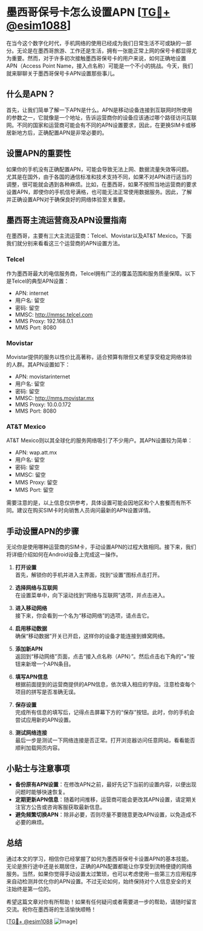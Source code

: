 # 墨西哥保号卡怎么设置APN [[TG💪+ @esim1088](https://t.me/s/esim1088)]

在当今这个数字化时代，手机网络的使用已经成为我们日常生活不可或缺的一部分。无论是在墨西哥旅游、工作还是生活，拥有一张能正常上网的保号卡都显得尤为重要。然而，对于许多初次接触墨西哥保号卡的用户来说，如何正确地设置APN（Access Point Name，接入点名称）可能是一个不小的挑战。今天，我们就来聊聊关于墨西哥保号卡APN设置那些事儿。

## 什么是APN？

首先，让我们简单了解一下APN是什么。APN是移动设备连接到互联网时所使用的参数之一，它就像是一个地址，告诉运营商你的设备应该通过哪个路径访问互联网。不同的国家和运营商可能会有不同的APN设置要求，因此，在更换SIM卡或移居新地方后，正确配置APN是非常必要的。

## 设置APN的重要性

如果你的手机没有正确配置APN，可能会导致无法上网、数据流量失效等问题。尤其是在国外，由于各国的通信标准和技术支持不同，如果不对APN进行适当的调整，很可能就会遇到各种麻烦。比如，在墨西哥，如果不按照当地运营商的要求设置APN，即使你的手机信号满格，也可能无法正常使用数据服务。因此，了解并正确设置APN对于确保良好的网络体验至关重要。

## 墨西哥主流运营商及APN设置指南

在墨西哥，主要有三大主流运营商：Telcel、Movistar以及AT&T Mexico。下面我们就分别来看看这三个运营商的APN设置方法。

### Telcel

作为墨西哥最大的电信服务商，Telcel拥有广泛的覆盖范围和服务质量保障。以下是Telcel的典型APN设置：

- APN: internet
- 用户名: 留空
- 密码: 留空
- MMSC: http://mmsc.telcel.com
- MMS Proxy: 192.168.0.1
- MMS Port: 8080

### Movistar

Movistar提供的服务以性价比高著称，适合预算有限但又希望享受稳定网络体验的人群。其APN设置如下：

- APN: movistarinternet
- 用户名: 留空
- 密码: 留空
- MMSC: http://mms.movistar.mx
- MMS Proxy: 10.0.0.172
- MMS Port: 8080

### AT&T Mexico

AT&T Mexico则以其全球化的服务网络吸引了不少用户。其APN设置较为简单：

- APN: wap.att.mx
- 用户名: 留空
- 密码: 留空
- MMSC: 留空
- MMS Proxy: 留空
- MMS Port: 留空

需要注意的是，以上信息仅供参考，具体设置可能会因地区和个人套餐而有所不同。建议在购买SIM卡时向销售人员询问最新的APN设置详情。

## 手动设置APN的步骤

无论你是使用哪种运营商的SIM卡，手动设置APN的过程大致相同。接下来，我们将详细介绍如何在Android设备上完成这一操作。

1. **打开设置**  
   首先，解锁你的手机并进入主界面，找到“设置”图标点击打开。

2. **选择网络与互联网**  
   在设置菜单中，向下滚动找到“网络与互联网”选项，并点击进入。

3. **进入移动网络**  
   接下来，你会看到一个名为“移动网络”的选项，请点击它。

4. **启用移动数据**  
   确保“移动数据”开关已开启，这样你的设备才能连接到蜂窝网络。

5. **添加新APN**  
   返回到“移动网络”页面，点击“接入点名称（APN）”。然后点击右下角的“+”按钮来新增一个APN条目。

6. **填写APN信息**  
   根据前面提到的运营商提供的APN信息，依次填入相应的字段。注意检查每个项目的拼写是否准确无误。

7. **保存设置**  
   完成所有信息的填写后，记得点击屏幕下方的“保存”按钮。此时，你的手机会尝试应用新的APN设置。

8. **测试网络连接**  
   最后一步是测试一下网络连接是否正常。打开浏览器访问任意网站，看看能否顺利加载网页内容。

## 小贴士与注意事项

- **备份原有APN设置**：在修改APN之前，最好先记下当前的设置内容，以便出现问题时能够快速恢复。
- **定期更新APN信息**：随着时间推移，运营商可能会更改其APN设置，请定期关注官方公告或咨询客服获取最新信息。
- **避免频繁切换APN**：除非必要，否则尽量不要随意更改APN设置，以免造成不必要的麻烦。

## 总结

通过本文的学习，相信你已经掌握了如何为墨西哥保号卡设置APN的基本技能。无论是旅行途中还是长期居住，正确的APN配置都能让你享受到流畅便捷的网络服务。当然，如果你觉得手动设置太过繁琐，也可以考虑使用一些第三方应用程序来自动检测并优化你的APN设置。不过无论如何，始终保持对个人信息安全的关注始终是第一位的。

希望这篇文章对你有所帮助！如果有任何疑问或者需要进一步的帮助，请随时留言交流。祝你在墨西哥的生活愉快顺畅！

[[TG💪+ @esim1088](https://t.me/s/esim1088) ![Image](https://i.postimg.cc/4NQfJmqS/Snipaste-2025-05-13-00-14-12.png)]